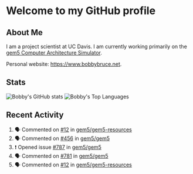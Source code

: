# Welcome to my GitHub profile

## About Me

I am a project scientist at UC Davis. I am currently working primarily on the [gem5 Computer Architecture Simulator](https://github.com/gem5).

Personal website: <https://www.bobbybruce.net>.

## Stats

![Bobby's GitHub stats](https://github-readme-stats.vercel.app/api?username=bobbyrbruce&show_icons=true&theme=responsive&include_all_commits=true&count_private=true&show=reviews&disable_animations=true)
![Bobby's Top Languages ](https://github-readme-stats.vercel.app/api/top-langs/?username=bobbyrbruce&layout=compact&theme=responsive&count_private=true&langs_count=10&disable_animations=true)

## Recent Activity

<!--START_SECTION:activity-->
1. 🗣 Commented on [#12](https://github.com/gem5/gem5-resources/pull/12#issuecomment-1906798410) in [gem5/gem5-resources](https://github.com/gem5/gem5-resources)
2. 🗣 Commented on [#456](https://github.com/gem5/gem5/issues/456#issuecomment-1899463105) in [gem5/gem5](https://github.com/gem5/gem5)
3. ❗ Opened issue [#787](https://github.com/gem5/gem5/issues/787) in [gem5/gem5](https://github.com/gem5/gem5)
4. 🗣 Commented on [#781](https://github.com/gem5/gem5/pull/781#issuecomment-1899424729) in [gem5/gem5](https://github.com/gem5/gem5)
5. 🗣 Commented on [#12](https://github.com/gem5/gem5-resources/pull/12#issuecomment-1899137307) in [gem5/gem5-resources](https://github.com/gem5/gem5-resources)
<!--END_SECTION:activity-->
